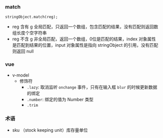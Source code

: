 ### match
    stringObject.match(reg);
- reg 含有 g
  全局匹配，只返回一个数组，包含匹配的结果，没有匹配则返回数组长度个空字符串
- reg 不含 g
  非全局匹配，返回一个数组，0位是匹配的结果，index 对象属性是匹配到结果的位置，input 对象属性是指向 stringObject 的引用，没有匹配则返回 null

### vue
- v-model
  - 修饰符
    - `.lazy`: 取消监听 `onchange` 事件，只有在输入框 `blur` 的时候更新数据的绑定
    - `.number`: 绑定的值为 Number 类型
    - `.trim`


### 术语
- sku
  （stock keeping unit）库存量单位